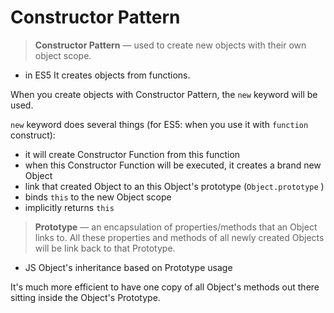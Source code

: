 # Constructor Pattern


> **Constructor Pattern** — used to create new objects with their own object scope. 

* in ES5 It creates objects from functions.

When you create objects with Constructor Pattern, the `new` keyword will be used.

`new` keyword does several things (for ES5: when you use it with `function` construct):

- it will create Constructor Function from this function
- when this Constructor Function will be executed, it creates a brand new Object
- link that created Object to an this Object's prototype (`Object.prototype` )
- binds `this` to the new Object scope
- implicitly returns `this`

> **Prototype** — an encapsulation of properties/methods that an Object links to. All these properties and methods of all newly created Objects will be link back to that Prototype. 

* JS Object's inheritance based on Prototype usage

It's much more efficient to have one copy of all Object's methods out there sitting inside the Object's Prototype.